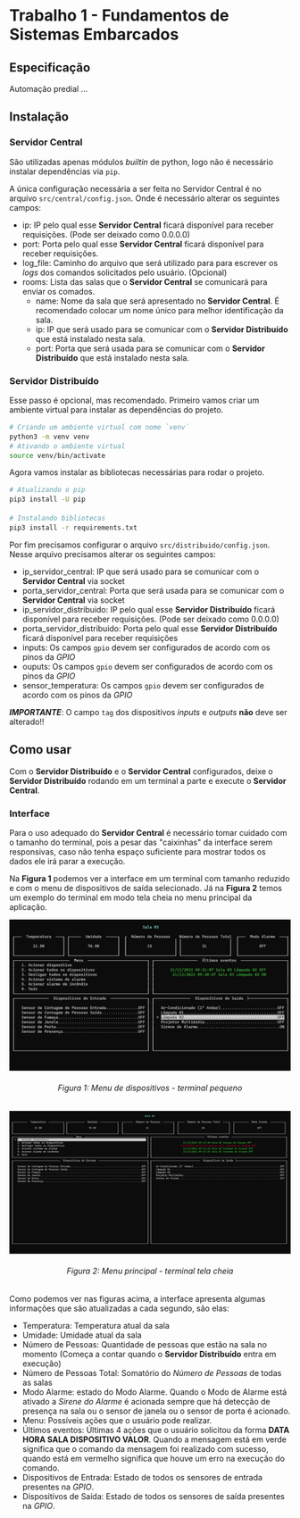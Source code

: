 # Trabalho 1 - Fundamentos de Sistemas Embarcados

## Especificação

Automação predial ...

## Instalação

### Servidor Central

São utilizadas apenas módulos _builtin_ de python, logo não é necessário instalar dependências via `pip`.

A única configuração necessária a ser feita no Servidor Central é no arquivo `src/central/config.json`. Onde é necessário alterar os seguintes campos:

- ip: IP pelo qual esse **Servidor Central** ficará disponível para receber requisições. (Pode ser deixado como 0.0.0.0)
- port: Porta pelo qual esse **Servidor Central** ficará disponível para receber requisições.
- log_file: Caminho do arquivo que será utilizado para para escrever os _logs_ dos comandos solicitados pelo usuário. (Opcional)
- rooms: Lista das salas que o **Servidor Central** se comunicará para enviar os comados.
    - name: Nome da sala que será apresentado no **Servidor Central**. É recomendado colocar um nome único para melhor identificação da sala.
    - ip: IP que será usado para se comunicar com o **Servidor Distribuído** que está instalado nesta sala.
    - port: Porta que será usada para se comunicar com o **Servidor Distribuído** que está instalado nesta sala.

### Servidor Distribuído

Esse passo é opcional, mas recomendado. Primeiro vamos criar um ambiente virtual para instalar as dependências do projeto.

```bash
# Criando um ambiente virtual com nome `venv`
python3 -m venv venv
# Ativando o ambiente virtual
source venv/bin/activate
```

Agora vamos instalar as bibliotecas necessárias para rodar o projeto.

```bash
# Atualizando o pip
pip3 install -U pip

# Instalando bibliotecas
pip3 install -r requirements.txt
```

Por fim precisamos configurar o arquivo `src/distribuido/config.json`. Nesse arquivo precisamos alterar os seguintes campos:

- ip_servidor_central: IP que será usado para se comunicar com o **Servidor Central** via socket
- porta_servidor_central: Porta que será usada para se comunicar com o **Servidor Central** via socket
- ip_servidor_distribuido: IP pelo qual esse **Servidor Distribuído** ficará disponível para receber requisições. (Pode ser deixado como 0.0.0.0)
- porta_servidor_distribuido: Porta pelo qual esse **Servidor Distribuído** ficará disponível para receber requisições
- inputs: Os campos `gpio` devem ser configurados de acordo com os pinos da *GPIO*
- ouputs: Os campos `gpio` devem ser configurados de acordo com os pinos da *GPIO*
- sensor_temperatura: Os campos `gpio` devem ser configurados de acordo com os pinos da *GPIO*

_**IMPORTANTE**_: O campo `tag` dos dispositivos _inputs_ e _outputs_ **não** deve ser alterado!!

## Como usar

Com o **Servidor Distribuído** e o **Servidor Central** configurados, deixe o **Servidor Distribuído** rodando em um terminal a parte e execute o **Servidor Central**.

### Interface

Para o uso adequado do **Servidor Central** é necessário tomar cuidado com o tamanho do terminal, pois a pesar das "caixinhas" da interface serem responsivas, caso não tenha espaço suficiente para mostrar todos os dados ele irá parar a execução.

Na **Figura 1** podemos ver a interface em um terminal com tamanho reduzido e com o menu de dispositivos de saída selecionado. Já na **Figura 2** temos um exemplo do terminal em modo tela cheia no menu principal da aplicação.

![Imagem da interface grande no menu de dispositivos](./device-menu.jpg)
<h6 style="text-align:center">Figura 1: Menu de dispositivos - terminal pequeno</h6>

![Imagem da interface grande no menu principal](./main-menu.jpg)
<h6 style="text-align:center">Figura 2: Menu principal - terminal tela cheia</h6>

Como podemos ver nas figuras acima, a interface apresenta algumas informações que são atualizadas a cada segundo, são elas:

- Temperatura: Temperatura atual da sala
- Umidade: Umidade atual da sala
- Número de Pessoas: Quantidade de pessoas que estão na sala no momento (Começa a contar quando o **Servidor Distribuído** entra em execução)
- Número de Pessoas Total: Somatório do _Número de Pessoas_ de todas as salas
- Modo Alarme: estado do Modo Alarme. Quando o Modo de Alarme está ativado a _Sirene do Alarme_ é acionada sempre que há detecção de presença na sala ou o sensor de janela ou o sensor de porta é acionado.
- Menu: Possíveis ações que o usuário pode realizar.
- Últimos eventos: Últimas 4 ações que o usuário solicitou da forma **DATA HORA SALA DISPOSITIVO VALOR**. Quando a mensagem está em verde significa que o comando da mensagem foi realizado com sucesso, quando está em vermelho significa que houve um erro na execução do comando.
- Dispositivos de Entrada: Estado de todos os sensores de entrada presentes na _GPIO_.
- Dispositivos de Saída: Estado de todos os sensores de saída presentes na _GPIO_.

